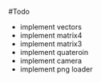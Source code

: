 #Todo

- implement vectors
- implement matrix4
- implement matrix3
- implement quateroin
- implement camera
- implement png loader
